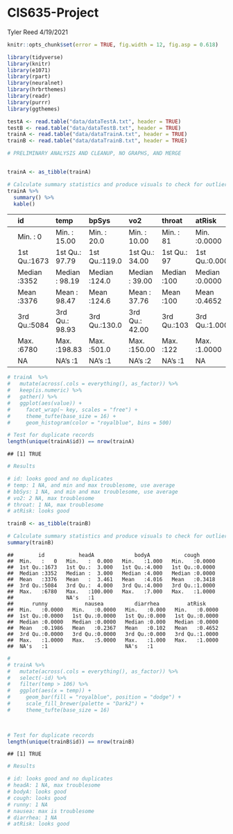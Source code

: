 CIS635-Project
================
Tyler Reed
4/19/2021

``` r
knitr::opts_chunk$set(error = TRUE, fig.width = 12, fig.asp = 0.618)
```

``` r
library(tidyverse)
library(knitr)
library(e1071)
library(rpart)
library(neuralnet)
library(hrbrthemes)
library(readr)
library(purrr)
library(ggthemes)

testA <- read.table("data/dataTestA.txt", header = TRUE)
testB <- read.table("data/dataTestB.txt", header = TRUE)
trainA <- read.table("data/dataTrainA.txt", header = TRUE)
trainB <- read.table("data/dataTrainB.txt", header = TRUE)
```

``` r
# PRELIMINARY ANALYSIS AND CLEANUP, NO GRAPHS, AND MERGE


trainA <- as_tibble(trainA)

# Calculate summary statistics and produce visuals to check for outliers/noise/NAs
trainA %>%
  summary() %>%
  kable()
```

|  | id           | temp           | bpSys         | vo2            | throat      | atRisk         |
| :- | :----------- | :------------- | :------------ | :------------- | :---------- | :------------- |
|  | Min. : 0     | Min. : 15.00   | Min. : 20.0   | Min. : 10.00   | Min. : 81   | Min. :0.0000   |
|  | 1st Qu.:1673 | 1st Qu.: 97.79 | 1st Qu.:119.0 | 1st Qu.: 34.00 | 1st Qu.: 97 | 1st Qu.:0.0000 |
|  | Median :3352 | Median : 98.19 | Median :124.0 | Median : 39.00 | Median :100 | Median :0.0000 |
|  | Mean :3376   | Mean : 98.47   | Mean :124.6   | Mean : 37.76   | Mean :100   | Mean :0.4652   |
|  | 3rd Qu.:5084 | 3rd Qu.: 98.93 | 3rd Qu.:130.0 | 3rd Qu.: 42.00 | 3rd Qu.:103 | 3rd Qu.:1.0000 |
|  | Max. :6780   | Max. :198.83   | Max. :501.0   | Max. :150.00   | Max. :122   | Max. :1.0000   |
|  | NA           | NA’s :1        | NA’s :1       | NA’s :2        | NA’s :1     | NA             |

``` r
# trainA  %>%
#   mutate(across(.cols = everything(), as_factor)) %>%
#   keep(is.numeric) %>% 
#   gather() %>% 
#   ggplot(aes(value)) +
#     facet_wrap(~ key, scales = "free") +
#     theme_tufte(base_size = 16) +
#     geom_histogram(color = "royalblue", bins = 500)

# Test for duplicate records
length(unique(trainA$id)) == nrow(trainA)
```

    ## [1] TRUE

``` r
# Results

# id: looks good and no duplicates
# temp: 1 NA, and min and max troublesome, use average
# bbSys: 1 NA, and min and max troublesome, use average
# vo2: 2 NA, max troublesome
# throat: 1 NA, max troublesome
# atRisk: looks good
```

``` r
trainB <- as_tibble(trainB)

# Calculate summary statistics and produce visuals to check for outliers/noise/NAs
summary(trainB)
```

    ##        id           headA             bodyA           cough       
    ##  Min.   :   0   Min.   :  0.000   Min.   :1.000   Min.   :0.0000  
    ##  1st Qu.:1673   1st Qu.:  3.000   1st Qu.:4.000   1st Qu.:0.0000  
    ##  Median :3352   Median :  3.000   Median :4.000   Median :0.0000  
    ##  Mean   :3376   Mean   :  3.461   Mean   :4.016   Mean   :0.3418  
    ##  3rd Qu.:5084   3rd Qu.:  4.000   3rd Qu.:4.000   3rd Qu.:1.0000  
    ##  Max.   :6780   Max.   :100.000   Max.   :7.000   Max.   :1.0000  
    ##                 NA's   :1                                         
    ##      runny            nausea          diarrhea         atRisk      
    ##  Min.   :0.0000   Min.   :0.0000   Min.   :0.000   Min.   :0.0000  
    ##  1st Qu.:0.0000   1st Qu.:0.0000   1st Qu.:0.000   1st Qu.:0.0000  
    ##  Median :0.0000   Median :0.0000   Median :0.000   Median :0.0000  
    ##  Mean   :0.1986   Mean   :0.2367   Mean   :0.102   Mean   :0.4652  
    ##  3rd Qu.:0.0000   3rd Qu.:0.0000   3rd Qu.:0.000   3rd Qu.:1.0000  
    ##  Max.   :1.0000   Max.   :5.0000   Max.   :1.000   Max.   :1.0000  
    ##  NA's   :1                         NA's   :1

``` r
# 
# trainA %>%
#   mutate(across(.cols = everything(), as_factor)) %>%
#   select(-id) %>%
#   filter(temp > 106) %>%
#   ggplot(aes(x = temp)) +
#     geom_bar(fill = "royalblue", position = "dodge") +
#     scale_fill_brewer(palette = "Dark2") +
#     theme_tufte(base_size = 16) 
    


# Test for duplicate records
length(unique(trainB$id)) == nrow(trainB)
```

    ## [1] TRUE

``` r
# Results

# id: looks good and no duplicates
# headA: 1 NA, max troublesome
# bodyA: looks good
# cough: looks good
# runny: 1 NA
# nausea: max is troublesome
# diarrhea: 1 NA
# atRisk: looks good
```
